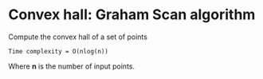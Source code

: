 # Convex hall: Graham Scan algorithm
Compute the convex hall of a set of points
```
Time complexity = O(nlog(n))
```
Where **n** is the number of input points.
